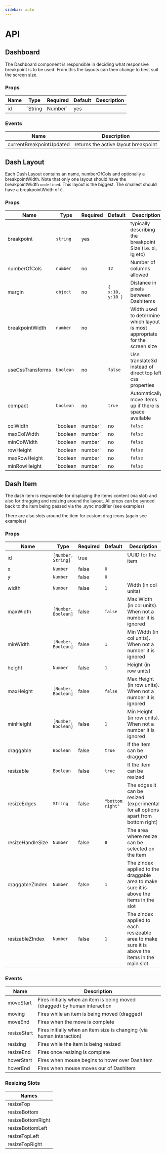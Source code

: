 ```yaml
---
sidebar: auto
---
```


# API

## Dashboard

The Dashboard component is responsible in deciding what responsive breakpoint is to be used.
From this the layouts can then change to best suit the screen size. 

### Props
| Name | Type               | Required | Default | Description |
| ---- | ------------------ | -------- | ------- | ----------- |
| id | `String | Number` | yes | | UUID for the dashboard |

### Events
| Name | Description |
| ---- | ----------- |
| currentBreakpointUpdated | returns the active layout breakpoint |

## Dash Layout

Each Dash Layout contains an name, numberOfCols and optionally a breakpointWidth.
Note that only one layout should have the breakpointWidth `undefined`. This layout is the biggest. The smallest should have a breakpointWidth of `0`.  

### Props
| Name | Type               | Required | Default | Description |
| ---- | ------------------ | -------- | ------- | ----------- |
| breakpoint | `string` | yes | | typically describing the breakpoint Size (i.e. xl, lg etc) |
| numberOfCols | `number` | no | `12` | Number of columns allowed |
| margin | `object` | no | `{ x:10, y:10 }` | Distance in pixels between DashItems |
| breakpointWidth | `number` | no | | Width used to determine which layout is most appropriate for the screen size |
| useCssTransforms | `boolean` | no | `false` | Use translate3d instead of direct top left css properties |
| compact | `boolean` | no | `true` | Automatically move items up if there is space available |
| colWidth | `boolean | number` | no | `false` | When set to a number the column width is statically set to this value |
| maxColWidth | `boolean | number` | no | `false` | When set to a number the colWidth will never be greater than this number |
| minColWidth | `boolean | number` | no | `false` | When set to a number the colWidth will never be less than this number |
| rowHeight | `boolean | number` | no | `false` | When set to a number the row height will be set to this number (as opposed to being set to the colWidth to keep the items square) |
| maxRowHeight | `boolean | number` | no | `false` | When set to a number the rowHeight will never be greater than this number |
| minRowHeight | `boolean | number` | no | `false` | When set to a number the rowHeight will never be less than this number |

## Dash Item

The dash item is responsible for displaying the items content (via slot) and also for dragging and resizing around the layout.
All props can be synced back to the item being passed via the .sync modifier (see examples)

There are also slots around the item for custom drag icons (again see examples)

### Props
| Name | Type               | Required | Default | Description |
| ---- | ------------------ | -------- | ------- | ----------- |
| id |  `[Number, String]` |  true | | UUID for the item |
| x |  `Number` |  false |  `0` | | X coordinate | 
| y |  `Number` |  false |  `0` | | Y coordinate |
| width |  `Number` |  false |  `1` | Width (in col units) |
| maxWidth |  `[Number, Boolean]` |  false |  `false` | Max Width (in col units). When not a number it is ignored |
| minWidth |  `[Number, Boolean]` |  false |  `1` | Min Width (in col units). When not a number it is ignored |  
| height |  `Number` |  false |  `1` | Height (in row units) |
| maxHeight |  `[Number, Boolean]` |  false |  `false` | Max Height (in row units). When not a number it is ignored |
| minHeight |  `[Number, Boolean]` |  false |  `1` | Min Height (in row units). When not a number it is ignored | 
| draggable |  `Boolean` |  false |  `true` | If the item can be dragged | 
| resizable |  `Boolean` |  false |  `true` | If the item can be resized | 
| resizeEdges |  `String` |  false |  `"bottom right"` | The edges it can be resized (experimental for all options apart from bottom right) | 
| resizeHandleSize | `Number` |  false |  `8` | The area where resize can be selected on the item |
| draggableZIndex | `Number` | false | `1` | The zIndex applied to the draggable area to make sure it is above the items in the slot |
| resizableZIndex | `Number` | false | `1` | The zIndex applied to each resizeable area to make sure it is above the items in the main slot |

### Events
| Name | Description |
| ---- | ----------- |
| moveStart | Fires initially when an item is being moved (dragged) by human interaction  |
| moving | Fires while an item is being moved (dragged) |
| moveEnd | Fires when the move is complete |
| resizeStart | Fires initially when an item size is changing (via human interaction) |
| resizing | Fires while the item is being resized |
| resizeEnd | Fires once resizing is complete |
| hoverStart | Fires when mouse begins to hover over DashItem |
| hoverEnd | Fires when mouse moves our of DashItem | 

### Resizing Slots

| Names |
|-------|
| resizeTop |
| resizeBottom |
| resizeBottomRight |
| resizeBottomLeft |
| resizeTopLeft |
| resizeTopRight |


